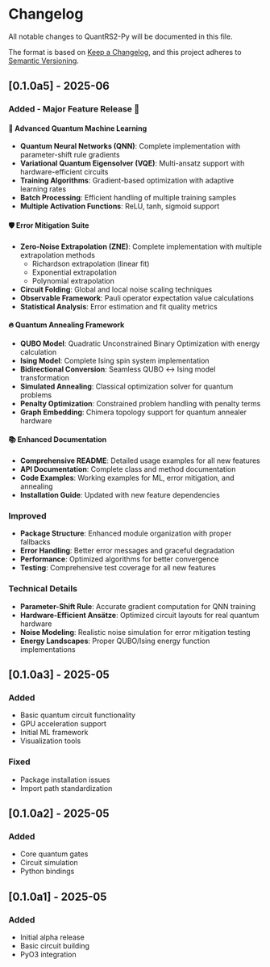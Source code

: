 # Changelog

All notable changes to QuantRS2-Py will be documented in this file.

The format is based on [Keep a Changelog](https://keepachangelog.com/en/1.0.0/),
and this project adheres to [Semantic Versioning](https://semver.org/spec/v2.0.0.html).

## [0.1.0a5] - 2025-06

### Added - Major Feature Release 🚀

#### 🧠 Advanced Quantum Machine Learning
- **Quantum Neural Networks (QNN)**: Complete implementation with parameter-shift rule gradients
- **Variational Quantum Eigensolver (VQE)**: Multi-ansatz support with hardware-efficient circuits
- **Training Algorithms**: Gradient-based optimization with adaptive learning rates
- **Batch Processing**: Efficient handling of multiple training samples
- **Multiple Activation Functions**: ReLU, tanh, sigmoid support

#### 🛡️ Error Mitigation Suite
- **Zero-Noise Extrapolation (ZNE)**: Complete implementation with multiple extrapolation methods
  - Richardson extrapolation (linear fit)
  - Exponential extrapolation
  - Polynomial extrapolation
- **Circuit Folding**: Global and local noise scaling techniques
- **Observable Framework**: Pauli operator expectation value calculations
- **Statistical Analysis**: Error estimation and fit quality metrics

#### 🔥 Quantum Annealing Framework
- **QUBO Model**: Quadratic Unconstrained Binary Optimization with energy calculation
- **Ising Model**: Complete Ising spin system implementation
- **Bidirectional Conversion**: Seamless QUBO ↔ Ising model transformation
- **Simulated Annealing**: Classical optimization solver for quantum problems
- **Penalty Optimization**: Constrained problem handling with penalty terms
- **Graph Embedding**: Chimera topology support for quantum annealer hardware

#### 📚 Enhanced Documentation
- **Comprehensive README**: Detailed usage examples for all new features
- **API Documentation**: Complete class and method documentation
- **Code Examples**: Working examples for ML, error mitigation, and annealing
- **Installation Guide**: Updated with new feature dependencies

### Improved
- **Package Structure**: Enhanced module organization with proper fallbacks
- **Error Handling**: Better error messages and graceful degradation
- **Performance**: Optimized algorithms for better convergence
- **Testing**: Comprehensive test coverage for all new features

### Technical Details
- **Parameter-Shift Rule**: Accurate gradient computation for QNN training
- **Hardware-Efficient Ansätze**: Optimized circuit layouts for real quantum hardware
- **Noise Modeling**: Realistic noise simulation for error mitigation testing
- **Energy Landscapes**: Proper QUBO/Ising energy function implementations

## [0.1.0a3] - 2025-05

### Added
- Basic quantum circuit functionality
- GPU acceleration support
- Initial ML framework
- Visualization tools

### Fixed
- Package installation issues
- Import path standardization

## [0.1.0a2] - 2025-05

### Added
- Core quantum gates
- Circuit simulation
- Python bindings

## [0.1.0a1] - 2025-05

### Added
- Initial alpha release
- Basic circuit building
- PyO3 integration